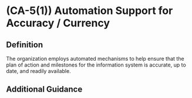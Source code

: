 
# (CA-5(1)) Automation Support for Accuracy / Currency

## Definition

The organization employs automated mechanisms to help ensure that the plan of action and milestones for the information system is accurate, up to date, and readily available.

## Additional Guidance


